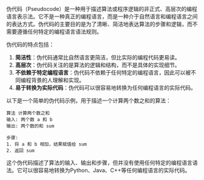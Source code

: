 伪代码（Pseudocode）是一种用于描述算法或程序逻辑的非正式、高层次的编程语言表示法。它不是一种真正的编程语言，而是一种介于自然语言和编程语言之间的表达方式。伪代码的主要目的是为了清晰、简洁地表达算法的步骤和逻辑，而不需要遵循任何特定的编程语言语法规则。

伪代码的特点包括：
1. **简洁性**：伪代码通常比自然语言更简洁，但比实际的编程代码更易读。
2. **高层次**：伪代码关注的是算法的逻辑和结构，而不是具体的实现细节。
3. **不依赖于特定编程语言**：伪代码不依赖于任何特定的编程语言，因此可以被不同编程背景的人理解和实现。
4. **易于转换为实际代码**：伪代码可以很容易地转换为任何编程语言的实际代码。

以下是一个简单的伪代码示例，用于描述一个计算两个数之和的算法：

```
算法 计算两个数之和
输入: 两个数 a 和 b
输出: 两个数的和 sum

步骤:
1. 将 a 和 b 相加，结果赋值给 sum
2. 返回 sum
```

这个伪代码描述了算法的输入、输出和步骤，但并没有使用任何特定的编程语言语法。它可以很容易地转换为Python、Java、C++等任何编程语言的实际代码。